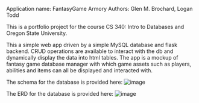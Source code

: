 Application name: FantasyGame Armory
Authors: Glen M. Brochard, Logan Todd

This is a portfolio project for the course CS 340: Intro to Databases and Oregon State University. 

This a simple web app driven by a simple MySQL database and flask backend. CRUD operations are available to interact 
with the db and dynamically display the data into html tables. The app is a mockup of fantasy game database manager
with which game assets such as players, abilities and items can all be displayed and interacted with. 

The schema for the database is provided here:
![image](https://github.com/gmbrocha/CS_340_flip_deployment/assets/107940824/c6dd2d8f-84ee-491e-9a6c-f9ed4d6a6ca4)

The ERD for the database is provided here:
![image](https://github.com/gmbrocha/CS_340_flip_deployment/assets/107940824/91e823d8-ef6e-4ffe-9f38-131e8d959961)


